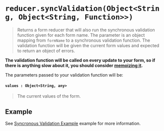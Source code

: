 # `reducer.syncValidation(Object<String, Object<String, Function>>)`

> Returns a form reducer that will also run the synchronous validation function given for each 
form name. The parameter is an object mapping from `formName` to a synchronous validation function.
The validation function will be given the current form values and expected to return an object of
errors.

**The validation function will be called on every update to your form, so if there is anything 
slow about it, you should consider [memoizing it](https://github.com/erikras/lru-memoize).**

The parameters passed to your validation function will be:

#### `values : Object<String, any>`

> The current values of the form.

## Example

See [Syncronous Validation Example](http://redux-form.com/6.0.0-alpha.4/examples/syncValidation) 
example for more information.

